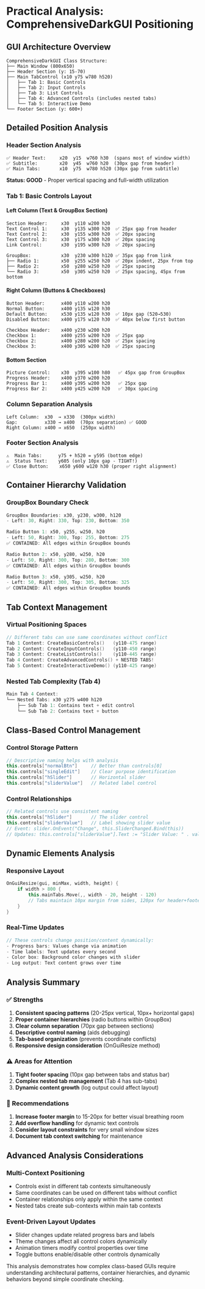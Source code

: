 # Practical Analysis: ComprehensiveDarkGUI Positioning

## GUI Architecture Overview

```
ComprehensiveDarkGUI Class Structure:
├── Main Window (800x650)
├── Header Section (y: 15-70)
├── Main TabControl (x10 y75 w780 h520)
│   ├── Tab 1: Basic Controls
│   ├── Tab 2: Input Controls  
│   ├── Tab 3: List Controls
│   ├── Tab 4: Advanced Controls (includes nested tabs)
│   └── Tab 5: Interactive Demo
└── Footer Section (y: 600+)
```

## Detailed Position Analysis

### Header Section Analysis
```
✅ Header Text:     x20  y15  w760 h30  (spans most of window width)
✅ Subtitle:        x20  y45  w760 h20  (30px gap from header)
✅ Main Tabs:       x10  y75  w780 h520 (30px gap from subtitle)
```
**Status: GOOD** - Proper vertical spacing and full-width utilization

### Tab 1: Basic Controls Layout

#### Left Column (Text & GroupBox Section)
```
Section Header:     x30  y110 w200 h20
Text Control 1:     x30  y135 w300 h20  ✅ 25px gap from header
Text Control 2:     x30  y155 w300 h20  ✅ 20px spacing  
Text Control 3:     x30  y175 w300 h20  ✅ 20px spacing
Link Control:       x30  y195 w300 h20  ✅ 20px spacing

GroupBox:           x30  y230 w300 h120 ✅ 35px gap from link
├── Radio 1:        x50  y255 w250 h20  ✅ 20px indent, 25px from top
├── Radio 2:        x50  y280 w250 h20  ✅ 25px spacing
└── Radio 3:        x50  y305 w250 h20  ✅ 25px spacing, 45px from bottom
```

#### Right Column (Buttons & Checkboxes)
```
Button Header:      x400 y110 w200 h20
Normal Button:      x400 y135 w120 h30  
Default Button:     x530 y135 w120 h30  ✅ 10px gap (520→530)
Disabled Button:    x400 y175 w120 h30  ✅ 40px below first button

Checkbox Header:    x400 y230 w200 h20
Checkbox 1:         x400 y255 w200 h20  ✅ 25px gap
Checkbox 2:         x400 y280 w200 h20  ✅ 25px spacing  
Checkbox 3:         x400 y305 w200 h20  ✅ 25px spacing
```

#### Bottom Section
```
Picture Control:    x30  y395 w100 h80   ✅ 45px gap from GroupBox
Progress Header:    x400 y370 w200 h20   
Progress Bar 1:     x400 y395 w200 h20   ✅ 25px gap
Progress Bar 2:     x400 y425 w200 h20   ✅ 30px spacing
```

### Column Separation Analysis
```
Left Column:  x30  → x330  (300px width)
Gap:          x330 → x400  (70px separation) ✅ GOOD
Right Column: x400 → x650  (250px width)
```

### Footer Section Analysis  
```
⚠️  Main Tabs:      y75 + h520 = y595 (bottom edge)
⚠️  Status Text:    y605 (only 10px gap - TIGHT!)
✅ Close Button:    x650 y600 w120 h30 (proper right alignment)
```

## Container Hierarchy Validation

### GroupBox Boundary Check
```cpp
GroupBox Boundaries: x30, y230, w300, h120
- Left: 30, Right: 330, Top: 230, Bottom: 350

Radio Button 1: x50, y255, w250, h20  
- Left: 50, Right: 300, Top: 255, Bottom: 275
✅ CONTAINED: All edges within GroupBox bounds

Radio Button 2: x50, y280, w250, h20
- Left: 50, Right: 300, Top: 280, Bottom: 300  
✅ CONTAINED: All edges within GroupBox bounds

Radio Button 3: x50, y305, w250, h20
- Left: 50, Right: 300, Top: 305, Bottom: 325
✅ CONTAINED: All edges within GroupBox bounds
```

## Tab Context Management

### Virtual Positioning Spaces
```cpp
// Different tabs can use same coordinates without conflict
Tab 1 Content: CreateBasicControls()   (y110-475 range)
Tab 2 Content: CreateInputControls()   (y110-450 range)  
Tab 3 Content: CreateListControls()    (y110-445 range)
Tab 4 Content: CreateAdvancedControls() + NESTED TABS!
Tab 5 Content: CreateInteractiveDemo() (y110-425 range)
```

### Nested Tab Complexity (Tab 4)
```cpp
Main Tab 4 Context:
└── Nested Tabs: x30 y275 w400 h120
    ├── Sub Tab 1: Contains text + edit control
    └── Sub Tab 2: Contains text + button
```

## Class-Based Control Management

### Control Storage Pattern
```cpp
// Descriptive naming helps with analysis
this.controls["normalBtn"]     // Better than controls[0]
this.controls["singleEdit"]    // Clear purpose identification  
this.controls["hSlider"]       // Horizontal slider
this.controls["sliderValue"]   // Related label control
```

### Control Relationships
```cpp
// Related controls use consistent naming
this.controls["hSlider"]       // The slider control
this.controls["sliderValue"]   // Label showing slider value
// Event: slider.OnEvent("Change", this.SliderChanged.Bind(this))
// Updates: this.controls["sliderValue"].Text := "Slider Value: " . value
```

## Dynamic Elements Analysis

### Responsive Layout
```cpp
OnGuiResize(gui, minMax, width, height) {
    if width > 800 {
        this.mainTabs.Move(,, width - 20, height - 120)
        // Tabs maintain 10px margin from sides, 120px for header+footer
    }
}
```

### Real-Time Updates
```cpp
// These controls change position/content dynamically:
- Progress bars: Values change via animation
- Time labels: Text updates every second  
- Color box: Background color changes with slider
- Log output: Text content grows over time
```

## Analysis Summary

### ✅ Strengths
1. **Consistent spacing patterns** (20-25px vertical, 10px+ horizontal gaps)
2. **Proper container hierarchies** (radio buttons within GroupBox)
3. **Clear column separation** (70px gap between sections)
4. **Descriptive control naming** (aids debugging)
5. **Tab-based organization** (prevents coordinate conflicts)
6. **Responsive design consideration** (OnGuiResize method)

### ⚠️ Areas for Attention  
1. **Tight footer spacing** (10px gap between tabs and status bar)
2. **Complex nested tab management** (Tab 4 has sub-tabs)
3. **Dynamic content growth** (log output could affect layout)

### 🎯 Recommendations
1. **Increase footer margin** to 15-20px for better visual breathing room
2. **Add overflow handling** for dynamic text controls
3. **Consider layout constraints** for very small window sizes
4. **Document tab context switching** for maintenance

## Advanced Analysis Considerations

### Multi-Context Positioning
- Controls exist in different tab contexts simultaneously
- Same coordinates can be used on different tabs without conflict
- Container relationships only apply within the same context
- Nested tabs create sub-contexts within main tab contexts

### Event-Driven Layout Updates
- Slider changes update related progress bars and labels
- Theme changes affect all control colors dynamically  
- Animation timers modify control properties over time
- Toggle buttons enable/disable other controls dynamically

This analysis demonstrates how complex class-based GUIs require understanding architectural patterns, container hierarchies, and dynamic behaviors beyond simple coordinate checking.